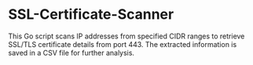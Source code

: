 # SSL-Certificate-Scanner
This Go script scans IP addresses from specified CIDR ranges to retrieve SSL/TLS certificate details from port 443. The extracted information is saved in a CSV file for further analysis.

